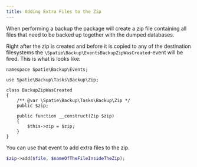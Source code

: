 ```yaml
---
title: Adding Extra Files to the Zip
---
```


When performing a backup the package will create a zip file containing all files that need to be
backed up together with the dumped databases.

Right after the zip is created and before it is copied to any of the destination filesystems the 
`\Spatie\Backup\EventsBackupZipWasCreated`-event will be fired. This is what is looks like:

```
namespace Spatie\Backup\Events;

use Spatie\Backup\Tasks\Backup\Zip;

class BackupZipWasCreated
{
    /** @var \Spatie\Backup\Tasks\Backup\Zip */
    public $zip;

    public function __construct(Zip $zip)
    {
        $this->zip = $zip;
    }
}
```

You can use that event to add extra files to the zip.

```php
$zip->add($file, $nameOfTheFileInsideTheZip);
```
